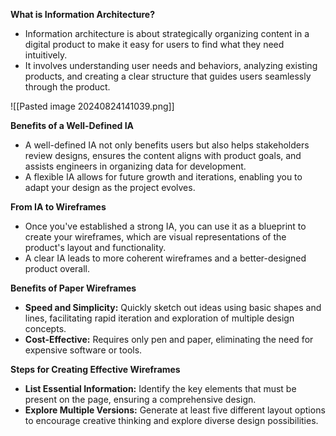 **What is Information Architecture?**
- Information architecture is about strategically organizing content in a digital product to make it easy for users to find what they need intuitively.
- It involves understanding user needs and behaviors, analyzing existing products, and creating a clear structure that guides users seamlessly through the product.

![[Pasted image 20240824141039.png]]

**Benefits of a Well-Defined IA**
- A well-defined IA not only benefits users but also helps stakeholders review designs, ensures the content aligns with product goals, and assists engineers in organizing data for development.
- A flexible IA allows for future growth and iterations, enabling you to adapt your design as the project evolves.

**From IA to Wireframes**
- Once you've established a strong IA, you can use it as a blueprint to create your wireframes, which are visual representations of the product's layout and functionality.
- A clear IA leads to more coherent wireframes and a better-designed product overall.

**Benefits of Paper Wireframes**
- **Speed and Simplicity:** Quickly sketch out ideas using basic shapes and lines, facilitating rapid iteration and exploration of multiple design concepts.
- **Cost-Effective:** Requires only pen and paper, eliminating the need for expensive software or tools.

**Steps for Creating Effective Wireframes**
- **List Essential Information:** Identify the key elements that must be present on the page, ensuring a comprehensive design.
- **Explore Multiple Versions:** Generate at least five different layout options to encourage creative thinking and explore diverse design possibilities.